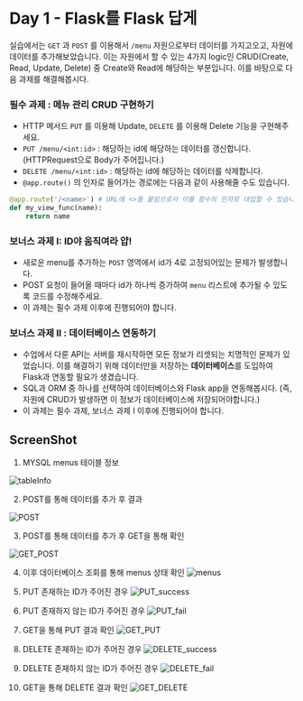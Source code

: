 # Day 1 - Flask를 Flask 답게

실습에서는 `GET` 과 `POST` 를 이용해서 `/menu` 자원으로부터 데이터를 가지고오고, 자원에 데이터를 추가해보았습니다. 이는 자원에서 할 수 있는 4가지 logic인 CRUD(Create, Read, Update, Delete) 중 Create와 Read에 해당하는 부분입니다. 이를 바탕으로 다음 과제를 해결해봅시다.

### 필수 과제 : 메뉴 관리 CRUD 구현하기

- HTTP 메서드 `PUT` 를 이용해 Update, `DELETE` 를 이용해 Delete 기능을 구현해주세요.
- `PUT /menu/<int:id>` : 해당하는 id에 해당하는 데이터를 갱신합니다. (HTTPRequest으로 Body가 주어집니다.)
- `DELETE /menu/<int:id>` : 해당하는 id에 해당하는 데이터를 삭제합니다.
- `@app.route()` 의 인자로 들어가는 경로에는 다음과 같이 사용해줄 수도 있습니다.

```python
@app.route('/<name>') # URL에 <>를 붙임으로서 이를 함수의 인자로 대입할 수 있습니다.
def my_view_func(name):
    return name
```

### 보너스 과제 I: ID야 움직여라 얍!

- 새로운 menu를 추가하는 `POST` 영역에서 id가 4로 고정되어있는 문제가 발생합니다.
- POST 요청이 들어올 때마다 id가 하나씩 증가하여 `menu` 리스트에 추가될 수 있도록 코드를 수정해주세요.
- 이 과제는 필수 과제 이후에 진행되어야 합니다.

### 보너스 과제 II : 데이터베이스 연동하기

- 수업에서 다룬 API는 서버를 재시작하면 모든 정보가 리셋되는 치명적인 문제가 있었습니다. 이를 해결하기 위해 데이터만을 저장하는 **데이터베이스**를 도입하여 Flask과 연동할 필요가 생겼습니다.
- SQL과 ORM 중 하나를 선택하여 데이터베이스와 Flask app을 연동해봅시다. (즉, 자원에 CRUD가 발생하면 이 정보가 데이터베이스에 저장되어야합니다.)
- 이 과제는 필수 과제, 보너스 과제 I 이후에 진행되어야 합니다.

## **ScreenShot**

1. MYSQL menus 테이블 정보

![tableInfo](./Screenshots/tableInfo.JPG)

2. POST를 통해 데이터를 추가 후 결과

![POST](./Screenshots/POST.JPG)

3. POST를 통해 데이터를 추가 후 GET을 통해 확인

![GET_POST](./Screenshots/POST.JPG)

4. 이후 데이터베이스 조회를 통해 menus 상태 확인
   ![menus](./Screenshots/menus.JPG)

5. PUT 존재하는 ID가 주어진 경우
   ![PUT_success](./Screenshots/PUT_success.JPG)

6. PUT 존재하지 않는 ID가 주어진 경우
   ![PUT_fail](./Screenshots/PUT_fail.JPG)

7. GET을 통해 PUT 결과 확인
   ![GET_PUT](./Screenshots/GET_PUT.JPG)

8. DELETE 존재하는 ID가 주어진 경우
   ![DELETE_success](./Screenshots/DELETE_success.JPG)

9. DELETE 존재하지 않는 ID가 주어진 경우
   ![DELETE_fail](./Screenshots/DELETE_fail.JPG)

10. GET을 통해 DELETE 결과 확인
    ![GET_DELETE](./Screenshots/GET_DELETE.JPG)
